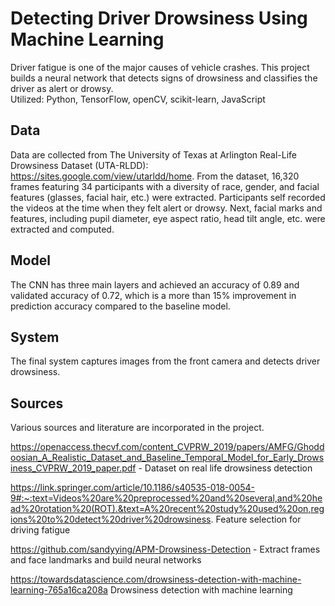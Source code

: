 # Detecting Driver Drowsiness Using Machine Learning

Driver fatigue is one of the major causes of vehicle crashes. This project builds a neural network that detects signs of drowsiness and classifies the driver as alert or drowsy.<br/>
Utilized: Python, TensorFlow, openCV, scikit-learn, JavaScript

## Data

Data are collected from The University of Texas at Arlington Real-Life Drowsiness Dataset (UTA-RLDD): https://sites.google.com/view/utarldd/home. From the dataset, 16,320 frames featuring 34 participants with a diversity of race, gender, and facial features (glasses, facial hair, etc.) were extracted. Participants self recorded the videos at the time when they felt alert or drowsy. Next, facial marks and features, including pupil diameter, eye aspect ratio, head tilt angle, etc. were extracted and computed.

## Model

The CNN has three main layers and achieved an accuracy of 0.89 and validated accuracy of 0.72, which is a more than 15% improvement in prediction accuracy compared to the baseline model.

## System

The final system captures images from the front camera and detects driver drowsiness.

## Sources

Various sources and literature are incorporated in the project.

https://openaccess.thecvf.com/content_CVPRW_2019/papers/AMFG/Ghoddoosian_A_Realistic_Dataset_and_Baseline_Temporal_Model_for_Early_Drowsiness_CVPRW_2019_paper.pdf - Dataset on real life drowsiness detection

https://link.springer.com/article/10.1186/s40535-018-0054-9#:~:text=Videos%20are%20preprocessed%20and%20several,and%20head%20rotation%20(ROT).&text=A%20recent%20study%20used%20on,regions%20to%20detect%20driver%20drowsiness. Feature selection for driving fatigue

https://github.com/sandyying/APM-Drowsiness-Detection - Extract frames and face landmarks and build neural networks

https://towardsdatascience.com/drowsiness-detection-with-machine-learning-765a16ca208a Drowsiness detection with machine learning
